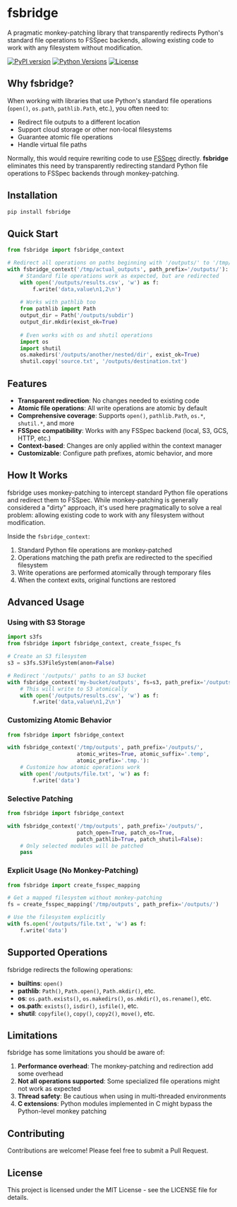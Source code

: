 # fsbridge


A pragmatic monkey-patching library that transparently redirects Python's standard file operations to FSSpec backends, allowing existing code to work with any filesystem without modification.

[![PyPI version](https://badge.fury.io/py/fsbridge.svg)](https://badge.fury.io/py/fsbridge)
[![Python Versions](https://img.shields.io/pypi/pyversions/fsbridge.svg)](https://pypi.org/project/fsbridge/)
[![License](https://img.shields.io/github/license/yourusername/fsbridge.svg)](https://github.com/yourusername/fsbridge/blob/main/LICENSE)

## Why fsbridge?

When working with libraries that use Python's standard file operations (`open()`, `os.path`, `pathlib.Path`, etc.), you often need to:

- Redirect file outputs to a different location
- Support cloud storage or other non-local filesystems
- Guarantee atomic file operations
- Handle virtual file paths

Normally, this would require rewriting code to use [FSSpec](https://filesystem-spec.readthedocs.io/) directly. **fsbridge** eliminates this need by transparently redirecting standard Python file operations to FSSpec backends through monkey-patching.

## Installation

```bash
pip install fsbridge
```

## Quick Start

```python
from fsbridge import fsbridge_context

# Redirect all operations on paths beginning with '/outputs/' to '/tmp/actual_outputs/'
with fsbridge_context('/tmp/actual_outputs', path_prefix='/outputs/'):
    # Standard file operations work as expected, but are redirected
    with open('/outputs/results.csv', 'w') as f:
        f.write('data,value\n1,2\n')
    
    # Works with pathlib too
    from pathlib import Path
    output_dir = Path('/outputs/subdir')
    output_dir.mkdir(exist_ok=True)
    
    # Even works with os and shutil operations
    import os
    import shutil
    os.makedirs('/outputs/another/nested/dir', exist_ok=True)
    shutil.copy('source.txt', '/outputs/destination.txt')
```

## Features

- **Transparent redirection**: No changes needed to existing code
- **Atomic file operations**: All write operations are atomic by default
- **Comprehensive coverage**: Supports `open()`, `pathlib.Path`, `os.*`, `shutil.*`, and more
- **FSSpec compatibility**: Works with any FSSpec backend (local, S3, GCS, HTTP, etc.)
- **Context-based**: Changes are only applied within the context manager
- **Customizable**: Configure path prefixes, atomic behavior, and more

## How It Works

fsbridge uses monkey-patching to intercept standard Python file operations and redirect them to FSSpec. While monkey-patching is generally considered a "dirty" approach, it's used here pragmatically to solve a real problem: allowing existing code to work with any filesystem without modification.

Inside the `fsbridge_context`:

1. Standard Python file operations are monkey-patched
2. Operations matching the path prefix are redirected to the specified filesystem
3. Write operations are performed atomically through temporary files
4. When the context exits, original functions are restored

## Advanced Usage

### Using with S3 Storage

```python
import s3fs
from fsbridge import fsbridge_context, create_fsspec_fs

# Create an S3 filesystem
s3 = s3fs.S3FileSystem(anon=False)

# Redirect '/outputs/' paths to an S3 bucket
with fsbridge_context('my-bucket/outputs', fs=s3, path_prefix='/outputs/'):
    # This will write to S3 atomically
    with open('/outputs/results.csv', 'w') as f:
        f.write('data,value\n1,2\n')
```

### Customizing Atomic Behavior

```python
from fsbridge import fsbridge_context

with fsbridge_context('/tmp/outputs', path_prefix='/outputs/', 
                      atomic_writes=True, atomic_suffix='.temp',
                      atomic_prefix='.tmp.'):
    # Customize how atomic operations work
    with open('/outputs/file.txt', 'w') as f:
        f.write('data')
```

### Selective Patching

```python
from fsbridge import fsbridge_context

with fsbridge_context('/tmp/outputs', path_prefix='/outputs/',
                      patch_open=True, patch_os=True, 
                      patch_pathlib=True, patch_shutil=False):
    # Only selected modules will be patched
    pass
```

### Explicit Usage (No Monkey-Patching)

```python
from fsbridge import create_fsspec_mapping

# Get a mapped filesystem without monkey-patching
fs = create_fsspec_mapping('/tmp/outputs', path_prefix='/outputs/')

# Use the filesystem explicitly
with fs.open('/outputs/file.txt', 'w') as f:
    f.write('data')
```

## Supported Operations

fsbridge redirects the following operations:

- **builtins**: `open()`
- **pathlib**: `Path()`, `Path.open()`, `Path.mkdir()`, etc.
- **os**: `os.path.exists()`, `os.makedirs()`, `os.mkdir()`, `os.rename()`, etc.
- **os.path**: `exists()`, `isdir()`, `isfile()`, etc.
- **shutil**: `copyfile()`, `copy()`, `copy2()`, `move()`, etc.

## Limitations

fsbridge has some limitations you should be aware of:

1. **Performance overhead**: The monkey-patching and redirection add some overhead
2. **Not all operations supported**: Some specialized file operations might not work as expected
3. **Thread safety**: Be cautious when using in multi-threaded environments
4. **C extensions**: Python modules implemented in C might bypass the Python-level monkey patching

## Contributing

Contributions are welcome! Please feel free to submit a Pull Request.

## License

This project is licensed under the MIT License - see the LICENSE file for details.